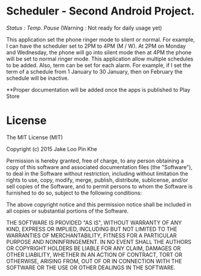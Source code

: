# Scheduler - Second Android Project. 
*Status : Temp. Pause* (Warning : Not ready for daily usage yet) 

This application set the phone ringer mode to silent or normal. For example, I can have the scheduler set to 2PM to 4PM (M / W). At 2PM on Monday and Wednesday, the phone will go into silent mode then at 4PM the phone will be set to normal ringer mode. This application allow multiple schedules to be added. Also, term can be set for each alarm. For example, if I set the term of a schedule from 1 January to 30 January, then on February the schedule will be inactive. 

**Proper documentation will be added once the apps is published to Play Store

# License
The MIT License (MIT)

Copyright (c) 2015 Jake Loo Pin Khe

Permission is hereby granted, free of charge, to any person obtaining a copy
of this software and associated documentation files (the "Software"), to deal
in the Software without restriction, including without limitation the rights
to use, copy, modify, merge, publish, distribute, sublicense, and/or sell
copies of the Software, and to permit persons to whom the Software is
furnished to do so, subject to the following conditions:

The above copyright notice and this permission notice shall be included in all
copies or substantial portions of the Software.

THE SOFTWARE IS PROVIDED "AS IS", WITHOUT WARRANTY OF ANY KIND, EXPRESS OR
IMPLIED, INCLUDING BUT NOT LIMITED TO THE WARRANTIES OF MERCHANTABILITY,
FITNESS FOR A PARTICULAR PURPOSE AND NONINFRINGEMENT. IN NO EVENT SHALL THE
AUTHORS OR COPYRIGHT HOLDERS BE LIABLE FOR ANY CLAIM, DAMAGES OR OTHER
LIABILITY, WHETHER IN AN ACTION OF CONTRACT, TORT OR OTHERWISE, ARISING FROM,
OUT OF OR IN CONNECTION WITH THE SOFTWARE OR THE USE OR OTHER DEALINGS IN THE
SOFTWARE.
